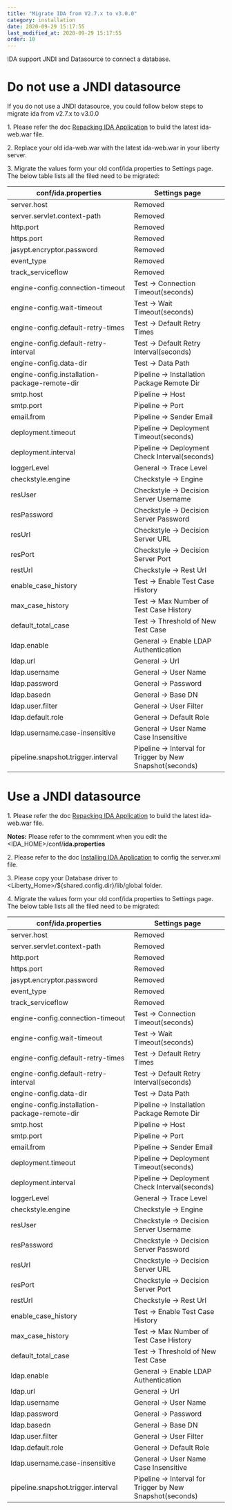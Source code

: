 ```yaml
---
title: "Migrate IDA from V2.7.x to v3.0.0"
category: installation
date: 2020-09-29 15:17:55
last_modified_at: 2020-09-29 15:17:55
order: 10
---
```


IDA support JNDI and Datasource to connect a database.

# Do not use a JNDI datasource
If you do not use a JNDI datasource, you could follow below steps to migrate ida from v2.7.x to v3.0.0

1\. Please refer the doc [Repacking IDA Application][1] to build the latest ida-web.war file.

2\. Replace your old ida-web.war with the latest ida-web.war in your liberty server.

3\. Migrate the values form your old conf/ida.properties to Settings page. The below table lists all the filed need to be migrated:

|conf/ida.properties | Settings page|
--- | ---
server.host | Removed
server.servlet.context-path | Removed
http.port | Removed
https.port | Removed
jasypt.encryptor.password | Removed
event_type  | Removed
track_serviceflow | Removed
engine-config.connection-timeout| Test -> Connection Timeout(seconds)
engine-config.wait-timeout | Test -> Wait Timeout(seconds)
engine-config.default-retry-times | Test -> Default Retry Times
engine-config.default-retry-interval | Test -> Default Retry Interval(seconds)
engine-config.data-dir | Test -> Data Path
engine-config.installation-package-remote-dir | Pipeline -> Installation Package Remote Dir
smtp.host | Pipeline -> Host
smtp.port | Pipeline -> Port
email.from | Pipeline -> Sender Email
deployment.timeout | Pipeline -> Deployment Timeout(seconds)
deployment.interval | Pipeline -> Deployment Check Interval(seconds)
loggerLevel | General -> Trace Level
checkstyle.engine | Checkstyle -> Engine
resUser | Checkstyle -> Decision Server Username
resPassword | Checkstyle -> Decision Server Password
resUrl | Checkstyle -> Decision Server URL
resPort | Checkstyle -> Decision Server Port
restUrl | Checkstyle -> Rest Url
enable_case_history | Test -> Enable Test Case History
max_case_history | Test -> Max Number of Test Case History
default_total_case | Test -> Threshold of New Test Case
ldap.enable | General -> Enable LDAP Authentication
ldap.url | General -> Url
ldap.username | General -> User Name
ldap.password | General -> Password
ldap.basedn | General -> Base DN
ldap.user.filter | General -> User Filter
ldap.default.role | General -> Default Role
ldap.username.case-insensitive | General -> User Name Case Insensitive
pipeline.snapshot.trigger.interval | Pipeline -> Interval for Trigger by New Snapshot(seconds)


# Use a JNDI datasource

1\. Please refer the doc [Repacking IDA Application][1] to build the latest ida-web.war file. 

**Notes:** Please refer to the commment when you edit the \<IDA_HOME\>/conf/**ida.properties**

2\. Please refer to the doc [Installing IDA Application][2] to config the server.xml file.


3\. Please copy your Database driver to \<Liberty_Home\>/${shared.config.dir}/lib/global folder.

4\. Migrate the values form your old conf/ida.properties to Settings page. The below table lists all the filed need to be migrated:

|conf/ida.properties | Settings page|
--- | ---
server.host | Removed
server.servlet.context-path | Removed
http.port | Removed
https.port | Removed
jasypt.encryptor.password | Removed
event_type  | Removed
track_serviceflow | Removed
engine-config.connection-timeout| Test -> Connection Timeout(seconds)
engine-config.wait-timeout | Test -> Wait Timeout(seconds)
engine-config.default-retry-times | Test -> Default Retry Times
engine-config.default-retry-interval | Test -> Default Retry Interval(seconds)
engine-config.data-dir | Test -> Data Path
engine-config.installation-package-remote-dir | Pipeline -> Installation Package Remote Dir
smtp.host | Pipeline -> Host
smtp.port | Pipeline -> Port
email.from | Pipeline -> Sender Email
deployment.timeout | Pipeline -> Deployment Timeout(seconds)
deployment.interval | Pipeline -> Deployment Check Interval(seconds)
loggerLevel | General -> Trace Level
checkstyle.engine | Checkstyle -> Engine
resUser | Checkstyle -> Decision Server Username
resPassword | Checkstyle -> Decision Server Password
resUrl | Checkstyle -> Decision Server URL
resPort | Checkstyle -> Decision Server Port
restUrl | Checkstyle -> Rest Url
enable_case_history | Test -> Enable Test Case History
max_case_history | Test -> Max Number of Test Case History
default_total_case | Test -> Threshold of New Test Case
ldap.enable | General -> Enable LDAP Authentication
ldap.url | General -> Url
ldap.username | General -> User Name
ldap.password | General -> Password
ldap.basedn | General -> Base DN
ldap.user.filter | General -> User Filter
ldap.default.role | General -> Default Role
ldap.username.case-insensitive | General -> User Name Case Insensitive
pipeline.snapshot.trigger.interval | Pipeline -> Interval for Trigger by New Snapshot(seconds)


[1]: ../installation/installation-ida-repacking.html
[2]: ..installation/installation-ida-installing.html